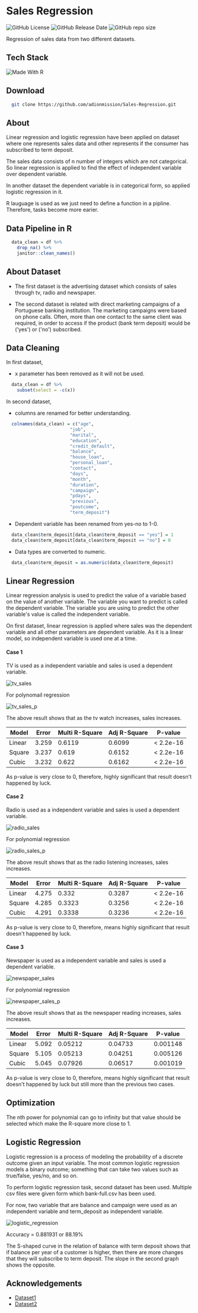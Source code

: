 # Sales Regression

![GitHub License](https://img.shields.io/github/license/adionmission/Sales-Regression)
![GitHub Release Date](https://img.shields.io/github/release-date/adionmission/Sales-Regression)
![GitHub repo size](https://img.shields.io/github/repo-size/adionmission/Sales-Regression)

Regression of sales data from two different datasets.

## Tech Stack

![Made With R](https://img.shields.io/badge/-r-165CAA?style=for-the-badge&labelColor=grey&logo=r&logoColor=white)

## Download

```bash
  git clone https://github.com/adionmission/Sales-Regression.git
```

## About

Linear regression and logistic regression have been applied on dataset where one represents sales data and other represents if the consumer has subscribed to term deposit.

The sales data consists of n number of integers which are not categorical. So linear regression is applied to find the effect of independent variable over dependent variable.

In another dataset the dependent variable is in categorical form, so applied logistic regression in it.

R lauguage is used as we just need to define a function in a pipline. Therefore, tasks become more earier.

## Data Pipeline in R

```r
  data_clean = df %>%
    drop_na() %>%
    janitor::clean_names()
```

## About Dataset

 - The first dataset is the advertising dataset which consists of sales through tv, radio and newspaper.

 - The second dataset is related with direct marketing campaigns of a Portuguese banking institution. The marketing campaigns were based on phone calls. Often, more than one contact to the same client was required, in order to access if the product (bank term deposit) would be ('yes') or ('no') subscribed.

## Data Cleaning

In first dataset, 
 - x parameter has been removed as it will not be used.

```r
  data_clean = df %>%
    subset(select = -c(x))
```

In second dataset, 
 - columns are renamed for better understanding. 

```r
  colnames(data_clean) = c("age",
                        "job",
                        "marital",
                        "education",
                        "credit_default",
                        "balance",
                        "house_loan",
                        "personal_loan",
                        "contact",
                        "days",
                        "month",
                        "duration",
                        "campaign",
                        "pdays",
                        "previous",
                        "poutcome",
                        "term_deposit")
```
 - Dependent variable has been renamed from yes-no to 1-0. 

```r
  data_clean$term_deposit[data_clean$term_deposit == "yes"] = 1
  data_clean$term_deposit[data_clean$term_deposit == "no"] = 0
```

 - Data types are converted to numeric.

```r
  data_clean$term_deposit = as.numeric(data_clean$term_deposit)
```

## Linear Regression

Linear regression analysis is used to predict the value of a variable based on the value of another variable. The variable you want to predict is called the dependent variable. The variable you are using to predict the other variable's value is called the independent variable.

On first dataset, linear regression is applied where sales was the dependent variable and all other parameters are dependent variable. As it is a linear model, so independent variable is used one at a time.

#### Case 1

TV is used as a independent variable and sales is used a dependent variable.

![tv_sales](results/tv_sales.png)

For polynomail regression

![tv_sales_p](results/tv_sales_p.png)

The above result shows that as the tv watch increases, sales increases.

| Model             | Error        | Multi R-Square | Adj R-Square |   P-value    |
| ----------------- | -------------| -------------|-------------| -------------|
| Linear | 3.259 | 0.6119 | 0.6099 | < 2.2e-16 |
| Square | 3.237 | 0.619 | 0.6152 | < 2.2e-16 |
| Cubic | 3.232 | 0.622 | 0.6162 | < 2.2e-16 |

As p-value is very close to 0, therefore, highly significant that result doesn't happened by luck.

#### Case 2

Radio is used as a independent variable and sales is used a dependent variable.

![radio_sales](results/radio_sales.png)

For polynomial regression

![radio_sales_p](results/radio_sales_p.png)

The above result shows that as the radio listening increases, sales increases.

| Model             | Error        | Multi R-Square | Adj R-Square |   P-value    |
| ----------------- | -------------| -------------|-------------| -------------|
| Linear | 4.275 | 0.332 | 0.3287 | < 2.2e-16 |
| Square | 4.285 | 0.3323 | 0.3256 | < 2.2e-16 |
| Cubic | 4.291 | 0.3338 | 0.3236 | < 2.2e-16 |

As p-value is very close to 0, therefore, means highly significant that result doesn't happened by luck.

#### Case 3

Newspaper is used as a independent variable and sales is used a dependent variable.

![newspaper_sales](results/newspaper_sales.png)

For polynomial regression

![newspaper_sales_p](results/newspaper_sales_p.png)

The above result shows that as the newspaper reading increases, sales increases.

| Model             | Error        | Multi R-Square | Adj R-Square |   P-value    |
| ----------------- | -------------| -------------|-------------| -------------|
| Linear | 5.092 | 0.05212 | 0.04733 | 0.001148 |
| Square | 5.105 | 0.05213 | 0.04251 | 0.005126 |
| Cubic | 5.045 | 0.07926 | 0.06517 | 0.001019 |

As p-value is very close to 0, therefore, means highly significant that result doesn't happened by luck but still more than the previous two cases.

## Optimization

The nth power for polynomial can go to infinity but that value should be selected which make the R-square more close to 1.

## Logistic Regression

Logistic regression is a process of modeling the probability of a discrete outcome given an input variable. The most common logistic regression models a binary outcome; something that can take two values such as true/false, yes/no, and so on.

To perform logistic regression task, second dataset has been used. Multiple csv files were given form which bank-full.csv has been used.

For now, two variable that are balance and campaign were used as an independent variable and term_deposit as independent variable.

![logistic_regression](results/log_reg.png)

Accuracy = 0.881931 or 88.19%

The S-shaped curve in the relation of balance with term deposit shows that if balance per year of a customer is higher, then there are more changes that they will subscribe to term deposit. The slope in the second graph shows the opposite.

## Acknowledgements

 - [Dataset1](https://www.kaggle.com/datasets/purbar/advertising-data)
 - [Dataset2](https://archive.ics.uci.edu/ml/datasets/bank+marketing)

